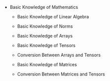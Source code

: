 
* Basic Knowledge of Mathematics

  * Basic Knowledge of Linear Algebra

  * Basic Knowledge of Norms

  * Basic Knowledge of Arrays

  * Basic Knowledge of Tensors

  * Conversion Between Arrays and Tensors

  * Basic Knowledge of Matrices

  * Conversion Between Matrices and Tensors
